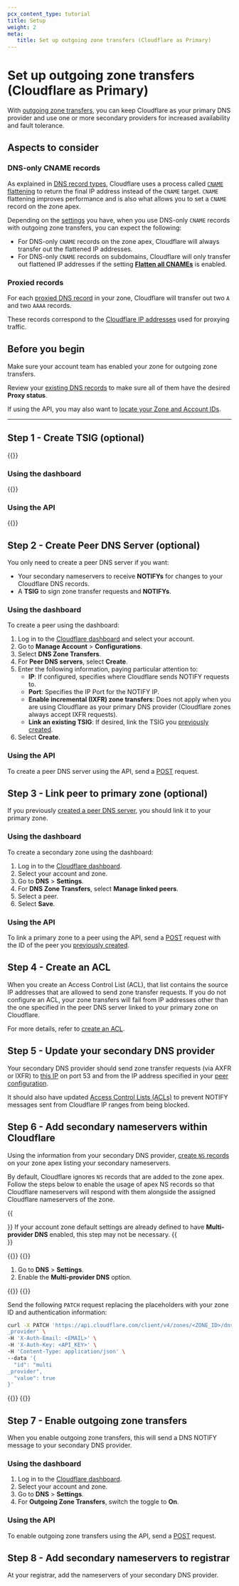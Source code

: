 ```yaml
---
pcx_content_type: tutorial
title: Setup
weight: 2
meta:
   title: Set up outgoing zone transfers (Cloudflare as Primary)
---
```


# Set up outgoing zone transfers (Cloudflare as Primary)

With [outgoing zone transfers](/dns/zone-setups/zone-transfers/cloudflare-as-primary/), you can keep Cloudflare as your primary DNS provider and use one or more secondary providers for increased availability and fault tolerance.

## Aspects to consider

### DNS-only CNAME records

As explained in [DNS record types](/dns/manage-dns-records/reference/dns-record-types/#cname), Cloudflare uses a process called [`CNAME` flattening](/dns/cname-flattening/) to return the final IP address instead of the `CNAME` target. `CNAME` flattening improves performance and is also what allows you to set a `CNAME` record on the zone apex.

Depending on the [settings](/dns/cname-flattening/set-up-cname-flattening/) you have, when you use DNS-only `CNAME` records with outgoing zone transfers, you can expect the following:

* For DNS-only `CNAME` records on the zone apex, Cloudflare will always transfer out the flattened IP addresses.
* For DNS-only `CNAME` records on subdomains, Cloudflare will only transfer out flattened IP addresses if the setting [**Flatten all CNAMEs**](/dns/cname-flattening/set-up-cname-flattening/#for-all-cname-records) is enabled.

### Proxied records

For each [proxied DNS record](/dns/manage-dns-records/reference/proxied-dns-records/) in your zone, Cloudflare will transfer out two `A` and two `AAAA` records.

These records correspond to the [Cloudflare IP addresses](https://www.cloudflare.com/ips) used for proxying traffic.

## Before you begin

Make sure your account team has enabled your zone for outgoing zone transfers.

Review your [existing DNS records](/dns/manage-dns-records/how-to/create-dns-records/) to make sure all of them have the desired **Proxy status**.

If using the API, you may also want to [locate your Zone and Account IDs](/fundamentals/setup/find-account-and-zone-ids/).

---

## Step 1 - Create TSIG (optional)

{{<render file="_tsig-definition.md">}}

### Using the dashboard

{{<render file="_tsig-create-dash.md">}}

### Using the API

{{<render file="_tsig-create-api.md">}}

## Step 2 - Create Peer DNS Server (optional)

You only need to create a peer DNS server if you want:

- Your secondary nameservers to receive **NOTIFYs**  for changes to your Cloudflare DNS records.
- A **TSIG** to sign zone transfer requests and **NOTIFYs**.

### Using the dashboard

To create a peer using the dashboard:

1. Log in to the [Cloudflare dashboard](https://dash.cloudflare.com/login) and select your account.
2. Go to **Manage Account** > **Configurations**.
3. Select **DNS Zone Transfers**.
4. For **Peer DNS servers**, select **Create**.
5. Enter the following information, paying particular attention to:
    - **IP**: If configured, specifies where Cloudflare sends NOTIFY requests to.
    - **Port**: Specifies the IP Port for the NOTIFY IP.
    - **Enable incremental (IXFR) zone transfers**: Does not apply when you are using Cloudflare as your primary DNS provider (Cloudflare zones always accept IXFR requests).
    - **Link an existing TSIG**: If desired, link the TSIG you [previously created](#step-1---create-tsig-optional).
6. Select **Create**.

### Using the API

To create a peer DNS server using the API, send a [POST](/api/operations/secondary-dns-(-peer)-create-peer) request.

## Step 3 - Link peer to primary zone (optional)

If you previously [created a peer DNS server](#step-2---create-peer-dns-server-optional), you should link it to your primary zone.

### Using the dashboard

To create a secondary zone using the dashboard:

1. Log in to the [Cloudflare dashboard](https://dash.cloudflare.com/login).
2. Select your account and zone.
3. Go to **DNS** > **Settings**.
4. For **DNS Zone Transfers**, select **Manage linked peers**.
5. Select a peer.
6. Select **Save**.

### Using the API

To link a primary zone to a peer using the API, send a [POST](/api/operations/secondary-dns-(-primary-zone)-create-primary-zone-configuration) request with the ID of the peer you [previously created](#step-2---create-peer-dns-server-optional).

## Step 4 - Create an ACL

When you create an Access Control List (ACL), that list contains the source IP addresses that are allowed to send zone transfer requests. If you do not configure an ACL, your zone transfers will fail from IP addresses other than the one specified in the peer DNS server linked to your primary zone on Cloudflare.

For more details, refer to [create an ACL](/dns/zone-setups/zone-transfers/access-control-lists/create-new-list/).

## Step 5 - Update your secondary DNS provider

Your secondary DNS provider should send zone transfer requests (via AXFR or IXFR) to [this IP](/dns/zone-setups/zone-transfers/access-control-lists/cloudflare-ip-addresses/#transfer-ip) on port 53 and from the IP address specified in your [peer configuration](#step-2---create-peer-dns-server-optional).

It should also have updated [Access Control Lists (ACLs)](/dns/zone-setups/zone-transfers/access-control-lists/cloudflare-ip-addresses/#allow-range) to prevent NOTIFY messages sent from Cloudflare IP ranges from being blocked.

## Step 6 - Add secondary nameservers within Cloudflare

Using the information from your secondary DNS provider, [create `NS` records](/dns/manage-dns-records/how-to/create-dns-records/#create-dns-records) on your zone apex listing your secondary nameservers.

By default, Cloudflare ignores `NS` records that are added to the zone apex. Follow the steps below to enable the usage of apex NS records so that Cloudflare nameservers will respond with them alongside the assigned Cloudflare nameservers of the zone.

{{<Aside type="note">}}
If your account zone default settings are already defined to have **Multi-provider DNS** enabled, this step may not be necessary.
{{</Aside>}}

{{<tabs labels="Dashboard | API">}}
{{<tab label="dashboard" no-code="true">}}

1. Go to **DNS** > **Settings**.
2. Enable the **Multi-provider DNS** option.

{{</tab>}}
{{<tab label="api" no-code="true">}}

Send the following `PATCH` request replacing the placeholders with your zone ID and authentication information:

```bash
curl -X PATCH 'https://api.cloudflare.com/client/v4/zones/<ZONE_ID>/dns_settings/multi
_provider' \
-H 'X-Auth-Email: <EMAIL>' \
-H 'X-Auth-Key: <API_KEY>' \
-H 'Content-Type: application/json' \
--data '{
  "id": "multi
_provider",
  "value": true
}'
```

{{</tab>}}
{{</tabs>}}

## Step 7 - Enable outgoing zone transfers

When you enable outgoing zone transfers, this will send a DNS NOTIFY message to your secondary DNS provider.

### Using the dashboard

1. Log in to the [Cloudflare dashboard](https://dash.cloudflare.com/login).
2. Select your account and zone.
3. Go to **DNS** > **Settings**.
4. For **Outgoing Zone Transfers**, switch the toggle to **On**.

### Using the API

To enable outgoing zone transfers using the API, send a [POST](/api/operations/secondary-dns-(-primary-zone)-enable-outgoing-zone-transfers) request.

## Step 8 - Add secondary nameservers to registrar

At your registrar, add the nameservers of your secondary DNS provider.